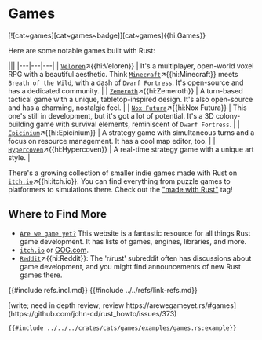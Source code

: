 # Games

[![cat~games][cat~games~badge]][cat~games]{{hi:Games}}

Here are some notable games built with Rust:

|||
|---|---|---|
| [`Veloren`](https://veloren.net)↗{{hi:Veloren}} | It's a multiplayer, open-world voxel RPG with a beautiful aesthetic. Think [`Minecraft`](https://www.minecraft.net)↗{{hi:Minecraft}} meets `Breath of the Wild`, with a dash of `Dwarf Fortress`. It's open-source and has a dedicated community. |
| [`Zemeroth`](https://ozkriff.itch.io/zemeroth)↗{{hi:Zemeroth}} | A turn-based tactical game with a unique, tabletop-inspired design. It's also open-source and has a charming, nostalgic feel. |
| [`Nox Futura`](https://thebracket.itch.io/nox-futura)↗{{hi:Nox Futura}} | This one's still in development, but it's got a lot of potential. It's a 3D colony-building game with survival elements, reminiscent of `Dwarf Fortress`. |
| [`Epicinium`](https://abunchofhacks.itch.io/epicinium)↗{{hi:Epicinium}} | A strategy game with simultaneous turns and a focus on resource management. It has a cool map editor, too. |
| [`Hypercoven`](https://filmstars.itch.io/hypercoven)↗{{hi:Hypercoven}} | A real-time strategy game with a unique art style. |

There's a growing collection of smaller indie games made with Rust on [`itch.io`](https://itch.io)↗{{hi:itch.io}}. You can find everything from puzzle games to platformers to simulations there. Check out the ["made with Rust"](https://itch.io/games/made-with-rust) tag!

## Where to Find More

- [`Are we game yet?`](https://arewegameyet.rs) This website is a fantastic resource for all things Rust game development. It has lists of games, engines, libraries, and more.
- [`itch.io`](https://itch.io) or [GOG.com](https://www.gog.com).
- [`Reddit`](https://www.reddit.com)↗{{hi:Reddit}}: The 'r/rust' subreddit often has discussions about game development, and you might find announcements of new Rust games there.

{{#include refs.incl.md}}
{{#include ../../refs/link-refs.md}}

<div class="hidden">
[write; need in depth review; review https://arewegameyet.rs/#games](https://github.com/john-cd/rust_howto/issues/373)

```rust,editable
{{#include ../../../crates/cats/games/examples/games.rs:example}}
```

</div>
